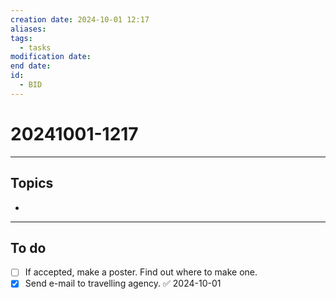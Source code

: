 ```yaml
---
creation date: 2024-10-01 12:17
aliases: 
tags:
  - tasks
modification date: 
end date: 
id:
  - BID
---
```

# 20241001-1217
---
## Topics
+ 
---
## To do
- [ ] If accepted, make a poster. Find out where to make one.
- [x] Send e-mail to travelling agency. ✅ 2024-10-01